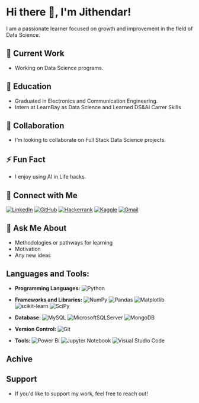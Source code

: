 # Hi there 👋, I'm Jithendar!

I am a passionate learner focused on growth and improvement in the field of Data Science.

## 🔭 Current Work
- Working on Data Science programs.

## 🌱 Education
- Graduated in Electronics and Communication Engineering.
- Intern at LearnBay as Data Science and Learned DS&AI Carrer Skills

## 👯 Collaboration
- I’m looking to collaborate on Full Stack Data Science projects.

## ⚡ Fun Fact
- I enjoy using AI in Life hacks.


## 📝 Connect with Me
[![LinkedIn](https://img.shields.io/badge/linkedin-%230077B5.svg?style=for-the-badge&logo=linkedin&logoColor=white)](https://www.linkedin.com/in/y-jithendar-reddy) [![GitHub](https://img.shields.io/badge/github-%23121011.svg?style=for-the-badge&logo=github&logoColor=white)](https://github.com/) [![Hackerrank](https://img.shields.io/badge/-Hackerrank-2EC866?style=for-the-badge&logo=HackerRank&logoColor=white)](https://www.hackerrank.com/profile/yervajithendarr2) [![Kaggle](https://img.shields.io/badge/Kaggle-035a7d?style=for-the-badge&logo=kaggle&logoColor=white)](https://www.kaggle.com/yjithendarreddy09) [![Gmail](https://img.shields.io/badge/Gmail-D14836?style=for-the-badge&logo=gmail&logoColor=white)](mailto:yervajithenadarreddy2@gmail.com)


## 💬 Ask Me About
- Methodologies or pathways for learning
- Motivation
- Any new ideas


## Languages and Tools:
- **Programming Languages:** ![Python](https://img.shields.io/badge/python-3670A0?style=for-the-badge&logo=python&logoColor=ffdd54)
- **Frameworks and Libraries:** ![NumPy](https://img.shields.io/badge/numpy-%23013243.svg?style=for-the-badge&logo=numpy&logoColor=white)
![Pandas](https://img.shields.io/badge/pandas-%23150458.svg?style=for-the-badge&logo=pandas&logoColor=white)
![Matplotlib](https://img.shields.io/badge/Matplotlib-%23ffffff.svg?style=for-the-badge&logo=Matplotlib&logoColor=black)
![scikit-learn](https://img.shields.io/badge/scikit--learn-%23F7931E.svg?style=for-the-badge&logo=scikit-learn&logoColor=white)
![SciPy](https://img.shields.io/badge/SciPy-%230C55A5.svg?style=for-the-badge&logo=scipy&logoColor=%white)

- **Database:** ![MySQL](https://img.shields.io/badge/mysql-4479A1.svg?style=for-the-badge&logo=mysql&logoColor=white)
![MicrosoftSQLServer](https://img.shields.io/badge/Microsoft%20SQL%20Server-CC2927?style=for-the-badge&logo=microsoft%20sql%20server&logoColor=white)
![MongoDB](https://img.shields.io/badge/MongoDB-%234ea94b.svg?style=for-the-badge&logo=mongodb&logoColor=white)

- **Version Control:** ![Git](https://img.shields.io/badge/git-%23F05033.svg?style=for-the-badge&logo=git&logoColor=white)
- **Tools:**  ![Power Bi](https://img.shields.io/badge/power_bi-F2C811?style=for-the-badge&logo=powerbi&logoColor=black)
![Jupyter Notebook](https://img.shields.io/badge/jupyter-%23FA0F00.svg?style=for-the-badge&logo=jupyter&logoColor=white)
![Visual Studio Code](https://img.shields.io/badge/Visual%20Studio%20Code-0078d7.svg?style=for-the-badge&logo=visual-studio-code&logoColor=white)

## Achive

## Support
- If you'd like to support my work, feel free to reach out!
<!---
YervaJithendarReddy/YervaJithendarReddy is a ✨ special ✨ repository because its `README.md` (this file) appears on your GitHub profile.
You can click the Preview link to take a look at your changes.
--->
